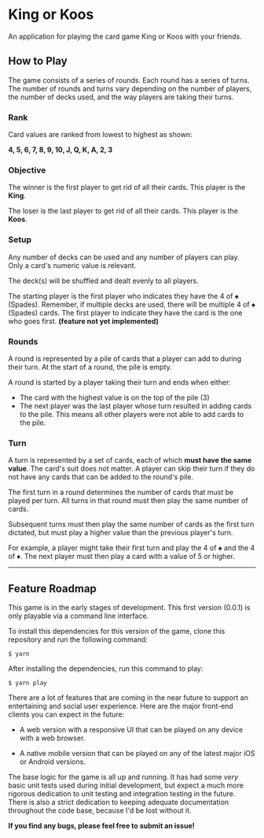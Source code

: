 # King or Koos

An application for playing the card game King or Koos with your friends.

## How to Play

The game consists of a series of rounds. Each round has a series of turns. The number of rounds and turns vary depending on the number of players, the number of decks used, and the way players are taking their turns.

### Rank

Card values are ranked from lowest to highest as shown:

**4, 5, 6, 7, 8, 9, 10, J, Q, K, A, 2, 3**

### Objective

The winner is the first player to get rid of all their cards. This player is the **King**.

The loser is the last player to get rid of all their cards. This player is the **Koos**.

### Setup

Any number of decks can be used and any number of players can play. Only a card's numeric value is relevant.

The deck(s) will be shuffled and dealt evenly to all players.

The starting player is the first player who indicates they have the 4 of ♠️ (Spades). Remember, if multiple decks are used, there will be multiple 4 of ♠️ (Spades) cards. The first player to indicate they have the card is the one who goes first. **(feature not yet implemented)**

### Rounds

A round is represented by a pile of cards that a player can add to during their turn. At the start of a round, the pile is empty.

A round is started by a player taking their turn and ends when either:

* The card with the highest value is on the top of the pile (3)
* The next player was the last player whose turn resulted in adding cards to the pile. This means all other players were not able to add cards to the pile.

### Turn

A turn is represented by a set of cards, each of which **must have the same value**. The card's suit does not matter. A player can skip their turn if they do not have any cards that can be added to the round's pile. 

The first turn in a round determines the number of cards that must be played per turn. All turns in that round must then play the same number of cards.

Subsequent turns must then play the same number of cards as the first turn dictated, but must play a higher value than the previous player's turn.

For example, a player might take their first turn and play the 4 of ♠️ and the 4 of ♦️.
The next player must then play a card with a value of 5 or higher.

***

## Feature Roadmap

This game is in the early stages of development. This first version (0.0.1) is only playable via a command line interface. 

To install this dependencies for this version of the game, clone this repository and run the following command:

```
$ yarn
```

After installing the dependencies, run this command to play:

```
$ yarn play
```

There are a lot of features that are coming in the near future to support an entertaining and social user experience. Here are the major front-end clients you can expect in the future:

* A web version with a responsive UI that can be played on any device with a web browser.

* A native mobile version that can be played on any of the latest major iOS or Android versions.


The base logic for the game is all up and running. It has had some *very* basic unit tests used during initial development, but expect a much more rigorous dedication to unit testing and integration testing in the future. There is also a strict dedication to keeping adequate documentation throughout the code base, because I'd be lost without it.

**If you find any bugs, please feel free to submit an issue!**
